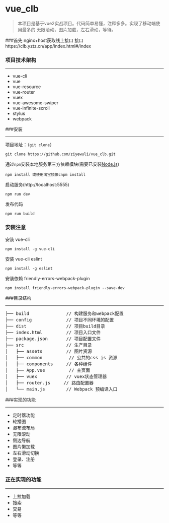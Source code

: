 # vue_clb
>  本项目是基于vue2实战项目。代码简单易懂，注释多多。实现了移动端使用最多的 无限滚动，图片加载，左右滑动，等待。

###首先
nginx+host获取线上接口 接口https://clb.yztz.cn/app/index.html#/index

### 项目技术架构
***
*  vue-cli
*  vue
*  vue-resource
*  vue-router
*  vuex
*  vue-awesome-swiper
*  vue-infinite-scroll
*  stylus
*  webpack

###安装
***
项目地址：（`git clone`）
```shell
git clone https://github.com/ziyewuli/vue_clb.git
```
通过`npm`安装本地服务第三方依赖模块(需要已安装[Node.js](https://nodejs.org/))

```
npm install 或使用淘宝镜像cnpm install
```
启动服务(http://localhost:5555)

```
npm run dev
```
发布代码

```
npm run build
```
### 安装注意
安装 vue-cli
```
npm install -g vue-cli
```
安装 vue-cli eslint
```
npm install -g eslint
```
 安装依赖 friendly-errors-webpack-plugin

```
npm install friendly-errors-webpack-plugin --save-dev
```
###目录结构
***
<pre>
├── build              // 构建服务和webpack配置
├── config             // 项目不同环境的配置
├── dist               // 项目build目录
├── index.html         // 项目入口文件
├── package.json       // 项目配置文件
├── src                // 生产目录
│   ├── assets         // 图片资源
│   ├── common          // 公共的css js 资源
│   ├── components     // 各种组件
│   ├── App.vue         // 主页面 
│   ├── vuex           // vuex状态管理器
│   ├── router.js     // 路由配置器
│   └── main.js        // Webpack 预编译入口
</pre>

###实现的功能
***
* 定时器功能
* 轮播图
* 瀑布流布局
* 无限滚动
* 侧边导航
* 图片懒加载
* 左右滑动切换
* 登录、注册
* 等等

### 正在实现的功能
***
* 上拉加载
*  搜索
*  交易
*  等等

